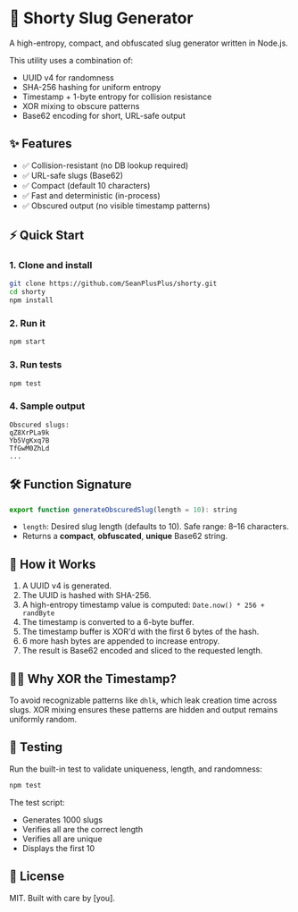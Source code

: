 # 🐇 Shorty Slug Generator

A high-entropy, compact, and obfuscated slug generator written in Node.js.

This utility uses a combination of:

* UUID v4 for randomness
* SHA-256 hashing for uniform entropy
* Timestamp + 1-byte entropy for collision resistance
* XOR mixing to obscure patterns
* Base62 encoding for short, URL-safe output

## ✨ Features

* ✅ Collision-resistant (no DB lookup required)
* ✅ URL-safe slugs (Base62)
* ✅ Compact (default 10 characters)
* ✅ Fast and deterministic (in-process)
* ✅ Obscured output (no visible timestamp patterns)

## ⚡ Quick Start

### 1. Clone and install

```bash
git clone https://github.com/SeanPlusPlus/shorty.git
cd shorty
npm install
```

### 2. Run it

```bash
npm start
```

### 3. Run tests

```bash
npm test
```

### 4. Sample output

```
Obscured slugs:
qZ8XrPLa9k
Yb5VgKxq7B
TfGwM0ZhLd
...
```

## 🛠️ Function Signature

```js
export function generateObscuredSlug(length = 10): string
```

* `length`: Desired slug length (defaults to 10). Safe range: 8–16 characters.
* Returns a **compact**, **obfuscated**, **unique** Base62 string.

## 🧬 How it Works

1. A UUID v4 is generated.
2. The UUID is hashed with SHA-256.
3. A high-entropy timestamp value is computed: `Date.now() * 256 + randByte`
4. The timestamp is converted to a 6-byte buffer.
5. The timestamp buffer is XOR'd with the first 6 bytes of the hash.
6. 6 more hash bytes are appended to increase entropy.
7. The result is Base62 encoded and sliced to the requested length.

## 🕵️‍♂️ Why XOR the Timestamp?

To avoid recognizable patterns like `dhlk`, which leak creation time across slugs. XOR mixing ensures these patterns are hidden and output remains uniformly random.

## 🧪 Testing

Run the built-in test to validate uniqueness, length, and randomness:

```bash
npm test
```

The test script:

* Generates 1000 slugs
* Verifies all are the correct length
* Verifies all are unique
* Displays the first 10

## 📄 License

MIT. Built with care by \[you].
